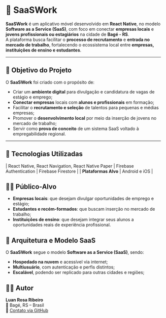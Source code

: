 # 📱 SaaSWork

**SaaSWork** é um aplicativo móvel desenvolvido em **React Native**, no modelo **Software as a Service (SaaS)**, com foco em conectar **empresas locais** e **jovens profissionais ou estagiários** na cidade de **Bagé - RS**.  
A plataforma busca facilitar o **processo de recrutamento** e **entrada no mercado de trabalho**, fortalecendo o ecossistema local entre **empresas, instituições de ensino e estudantes**.

---

## 🧭 Objetivo do Projeto

O **SaaSWork** foi criado com o propósito de:
- Criar um **ambiente digital** para divulgação e candidatura de vagas de estágio e emprego;
- **Conectar empresas** locais com **alunos e profissionais** em formação;
- Facilitar o **recrutamento e seleção** de talentos para pequenas e médias empresas;
- Promover o **desenvolvimento local** por meio da inserção de jovens no mercado de trabalho;
- Servir como **prova de conceito** de um sistema SaaS voltado à empregabilidade regional.

---

## 🧩 Tecnologias Utilizadas

| React Native, React Navigation, React Native Paper | Firebase Authentication | Firebase Firestore |
| **Plataformas Alvo** | Android e iOS |

## 👩‍💼 Público-Alvo

- **Empresas locais**: que desejam divulgar oportunidades de emprego e estágio;
- **Estudantes e recém-formados**: que buscam inserção no mercado de trabalho;
- **Instituições de ensino**: que desejam integrar seus alunos a oportunidades reais de experiência profissional.

## 🧠 Arquitetura e Modelo SaaS

O **SaaSWork** segue o modelo **Software as a Service (SaaS)**, sendo:
- **Hospedado na nuvem** e acessível via internet;
- **Multiusuário**, com autenticação e perfis distintos;
- **Escalável**, podendo ser replicado para outras cidades e regiões;

## 👨‍💻 Autor

**Luan Rosa Ribeiro**  
📍 Bagé, RS – Brasil  
📧 [Contato via GitHub](https://github.com/luanrosaribeiro)

